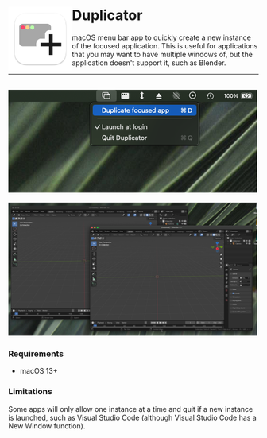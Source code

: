 # Duplicator <img src="appicon128.png" align="left" width="128"/>

macOS menu bar app to quickly create a new instance of the focused application. This is useful for applications that you may want to have multiple windows of, but the application doesn't support it, such as Blender.

***

<br>
<img src="duplicator-screenshot-1.png" width="501"/>
<br>
<br>
<img src="duplicator-screenshot-2.png" width="501"/>

### Requirements

- macOS 13+

### Limitations

Some apps will only allow one instance at a time and quit if a new instance is launched, such as Visual Studio Code (although Visual Studio Code has a New Window function).